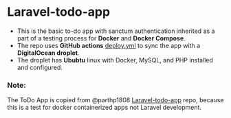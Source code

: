 # Laravel-todo-app

-   This is the basic to-do app with sanctum authentication inherited as a part of a testing process for **Docker** and **Docker Compose**.
-   The repo uses **GitHub actions** [deploy.yml](./.github/workflows/deploy.yml) to sync the app with a **DigitalOcean droplet**.
-   The droplet has **Ububtu** linux with Docker, MySQL, and PHP installed and configured.

### Note:

The ToDo App is copied from @parthp1808 [Laravel-todo-app](https://github.com/parthp1808/Laravel-todo-app) repo, because this is a test for docker containerized apps not Laravel development.
